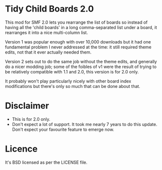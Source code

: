 # Tidy Child Boards 2.0

This mod for SMF 2.0 lets you rearrange the list of boards so instead
of having all the 'child boards' in a long comma-separated list under
a board, it rearranges it into a nice multi-column list.

Version 1 was popular enough with over 10,000 downloads but it had
one fundamental problem I never addressed at the time: it still
required theme edits, not that it ever actually needed them.

Version 2 sets out to do the same job without the theme edits, and
generally do a nicer modding job; some of the foibles of v1 were
the result of trying to be relatively compatible with 1.1 and 2.0,
this version is for 2.0 only.

It probably won't play particularly nicely with other board index
modifications but there's only so much that can be done about that.

# Disclaimer

 * This is for 2.0 only.
 * Don't expect a lot of support. It took me nearly 7 years to do this
   update. Don't expect your favourite feature to emerge now.

# Licence

It's BSD licensed as per the LICENSE file.